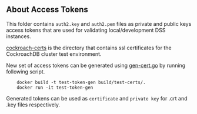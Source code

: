 ## About Access Tokens

This folder contains `auth2.key` and `auth2.pem` files as private and public keys access tokens that are used for validating local/development DSS instances.


[cockroach-certs](cockroach-certs/) is the directory that contains ssl certificates for the CockroachDB cluster test environment.


New set of access tokens can be generated using [gen-cert.go](gen-cert.go) by running following script. 

```
    docker build -t test-token-gen build/test-certs/.
    docker run -it test-token-gen
```

Generated tokens can be used as `certificate` and `private key` for .crt and .key files respectively.
